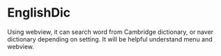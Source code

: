 # EnglishDic
Using webview, it can search word from Cambridge dictionary, or naver dictionary depending on setting.
It will be helpful understand menu and webview. 

